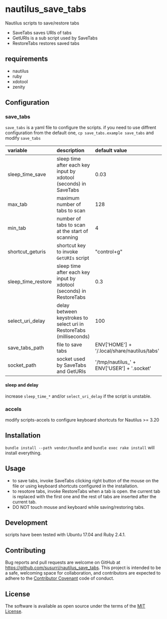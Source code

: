 # nautilus_save_tabs

Nautilus scripts to save/restore tabs

* SaveTabs saves URIs of tabs
* GetURIs is a sub script used by SaveTabs
* RestoreTabs restores saved tabs

## requirements
* nautilus
* ruby
* xdotool
* zenity

## Configuration

### save_tabs

`save_tabs` is a yaml file to configure the scripts.
if you need to use diffrent configuration from the default one,
`cp save_tabs.example save_tabs` and modify `save_tabs`

| variable | description | default value |
|:---------|:------------|:--------------|
| sleep_time_save | sleep time after each key input by xdotool (seconds) in SaveTabs | 0.03 |
| max_tab | maximum number of tabs to scan | 128 |
| min_tab | number of tabs to scan at the start of scanning | 4 |
| shortcut_geturis | shortcut key to invoke `GetURIs` script | "control+g" |
| sleep_time_restore | sleep time after each key input by xdotool (seconds) in RestoreTabs | 0.3 |
| select_uri_delay | delay between keystrokes to select uri in RestoreTabs (milliseconds) | 100 |
| save_tabs_path | file to save tabs | ENV['HOME'] + '/.local/share/nautilus/tabs' |
| socket_path | socket used by SaveTabs and GetURIs | '/tmp/nautilus_' + ENV['USER'] + '.socket' |

#### sleep and delay

increase `sleep_time_*` and/or `select_uri_delay` if the script is unstable.

### accels
modify scripts-accels to configure keyboard shortcuts for Nautilus >= 3.20

## Installation
`bundle install --path vendor/bundle` and `bundle exec rake install` will install everything.

## Usage
* to save tabs, invoke SaveTabs clicking right button of the mouse on the file or using
  keyboard shortcuts configured in the installation.
* to resotore tabs, invoke RestoreTabs when a tab is open. the current tab is
  replaced with the first one and the rest of tabs are inserted after the current tab.
* DO NOT touch mouse and keyboard while saving/restoring tabs.

## Development

scripts have been tested with Ubuntu 17.04 and Ruby 2.4.1.

## Contributing

Bug reports and pull requests are welcome on GitHub at https://github.com/susurri/nautilus_save_tabs. This project is intended to be a safe, welcoming space for collaboration, and contributors are expected to adhere to the [Contributor Covenant](http://contributor-covenant.org) code of conduct.

## License

The software is available as open source under the terms of the [MIT License](http://opensource.org/licenses/MIT).
